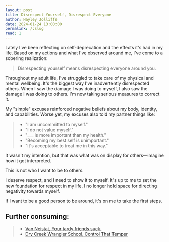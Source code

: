 ```yaml
---
layout: post
title: Disrespect Yourself, Disrespect Everyone
author: Hayley Jolliffe
date: 2024-01-24 13:00:00
permalink: /:slug
read: 1
---
```


Lately I've been reflecting on self-deprecation and the effects it's had in my life. Based on my actions and what I've observed around me, I've come to a sobering realization:

> Disrespecting yourself means disrespecting everyone around you.

Throughout my adult life, I've struggled to take care of my physical and mental wellbeing. It's the biggest way I've inadvertently disrespected others. When I saw the damage I was doing to myself, I also saw the damage I was doing to others. I'm now taking serious measures to correct it.

My "simple" excuses reinforced negative beliefs about my body, identity, and capabilities. Worse yet, my excuses also told my partner things like:

> - "I am uncommitted to myself."
> - "I do not value myself."
> - "___ is more important than my health."
> - "Becoming my best self is unimportant."
> - "It's acceptable to treat me in this way."

It wasn't my intention, but that was what was on display for others—imagine how it got interpreted.

This is not who I want to be to others.

I deserve respect, and I need to show it to myself. It's up to me to set the new foundation for respect in my life. I no longer hold space for directing negativity towards myself.

If I want to be a good person to be around, it's on me to take the first steps.

## Further consuming:
> - [Van Neistat, Your tardy friends suck.](https://youtu.be/Hm4mr7jzSpQ?si=fS9_BKXyE_PrYDIs)
> - [Dry Creek Wrangler School, Control That Temper](https://youtu.be/CUrh306DSTY?si=QiAcfJhIDepKYCtJ)
